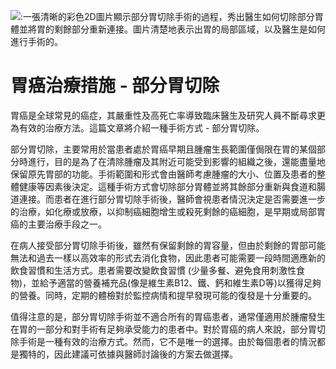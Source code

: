 ![:一張清晰的彩色2D圖片顯示部分胃切除手術的過程，秀出醫生如何切除部分胃體並將胃的剩餘部分重新連接。圖片清楚地表示出胃的局部區域，以及醫生是如何進行手術的。](https://i.imgur.com/37PPfhS.jpeg)
# 胃癌治療措施 - 部分胃切除

胃癌是全球常見的癌症，其嚴重性及高死亡率導致臨床醫生及研究人員不斷尋求更為有效的治療方法。這篇文章將介紹一種手術方式 - 部分胃切除。

部分胃切除，主要常用於當患者處於胃癌早期且腫瘤生長範圍僅侷限在胃的某個部分時進行，目的是為了在清除腫瘤及其附近可能受到影響的組織之後，還能盡量地保留原先胃部的功能。手術範圍和形式會由醫師考慮腫瘤的大小、位置及患者的整體健康等因素後決定。這種手術方式會切除部分胃體並將其餘部分重新與食道和腸道連接。而患者在進行部分胃切除手術後，醫師會視患者情況決定是否需要進一步的治療，如化療或放療，以抑制癌細胞增生或殺死剩餘的癌細胞，是早期或局部胃癌的主要治療手段之一。

在病人接受部分胃切除手術後，雖然有保留剩餘的胃容量，但由於剩餘的胃部可能無法和過去一樣以高效率的形式去消化食物，因此患者可能需要一段時間適應新的飲食習慣和生活方式。患者需要改變飲食習慣 (少量多餐、避免食用刺激性食物)，並給予適當的營養補充品(像是維生素B12、鐵、鈣和維生素D等)以獲得足夠的營養。同時，定期的體檢對於監控病情和提早發現可能的復發是十分重要的。

值得注意的是，部分胃切除手術並不適合所有的胃癌患者，通常僅適用於腫瘤發生在胃的一部分和對手術有足夠承受能力的患者中。對於胃癌的病人來說，部分胃切除手術是一種有效的治療方式。然而，它不是唯一的選擇。由於每個患者的情況都是獨特的，因此建議可依據與醫師討論後的方案去做選擇。

